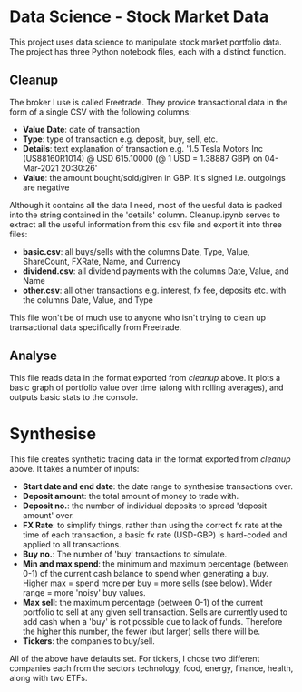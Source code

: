 # Data Science - Stock Market Data

This project uses data science to manipulate stock market portfolio data. The project has three Python notebook files, each with a distinct function.

## Cleanup
The broker I use is called Freetrade. They provide transactional data in the form of a single CSV with the following columns:
- **Value Date**: date of transaction
- **Type**: type of transaction e.g. deposit, buy, sell, etc.
- **Details**: text explanation of transaction e.g. '1.5 Tesla Motors Inc (US88160R1014) @ USD 615.10000 (@ 1 USD = 1.38887 GBP) on 04-Mar-2021 20:30:26'
- **Value**: the amount bought/sold/given in GBP. It's signed i.e. outgoings are negative

Although it contains all the data I need, most of the uesful data is packed into the string contained in the 'details' column. Cleanup.ipynb serves to extract all the useful information from this csv file and export it into three files:
- **basic.csv**: all buys/sells with the columns Date, Type, Value, ShareCount, FXRate, Name, and Currency
- **dividend.csv**: all dividend payments with the columns Date, Value, and Name
- **other.csv**: all other transactions e.g. interest, fx fee, deposits etc. with the columns Date, Value, and Type

This file won't be of much use to anyone who isn't trying to clean up transactional data specifically from Freetrade.

## Analyse
This file reads data in the format exported from *cleanup* above. It plots a basic graph of portfolio value over time (along with rolling averages), and outputs basic stats to the console.

# Synthesise
This file creates synthetic trading data in the format exported from *cleanup* above. It takes a number of inputs:
- **Start date and end date**: the date range to synthesise transactions over.
- **Deposit amount**: the total amount of money to trade with.
- **Deposit no.**: the number of individual deposits to spread 'deposit amount' over.
- **FX Rate**: to simplify things, rather than using the correct fx rate at the time of each transaction, a basic fx rate (USD-GBP) is hard-coded and applied to all transactions.
- **Buy no.**: The number of 'buy' transactions to simulate.
- **Min and max spend**: the minimum and maximum percentage (between 0-1) of the current cash balance to spend when generating a buy. Higher max = spend more per buy = more sells (see below). Wider range = more 'noisy' buy values.
- **Max sell**: the maximum percentage (between 0-1) of the current portfolio to sell at any given sell transaction. Sells are currently used to add cash when a 'buy' is not possible due to lack of funds. Therefore the higher this number, the fewer (but larger) sells there will be.
- **Tickers**: the companies to buy/sell.

All of the above have defaults set. For tickers, I chose two different companies each from the sectors technology, food, energy, finance, health, along with two ETFs.